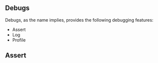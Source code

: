## Debugs

Debugs, as the name implies, provides the following debugging features:  
* Assert
* Log
* Profile


## Assert
